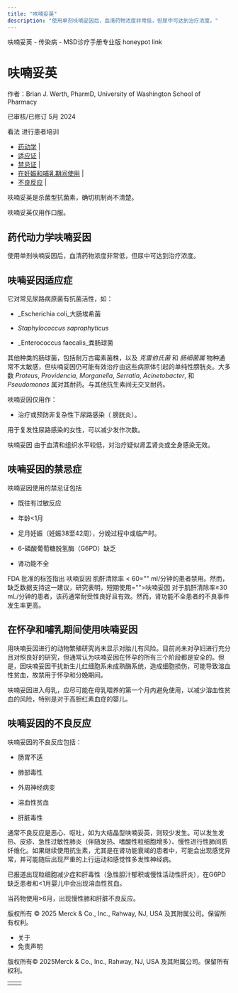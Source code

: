 ```yaml
---
title: "呋喃妥英"
description: "使用单剂呋喃妥因后，血清药物浓度非常低，但尿中可达到治疗浓度。"
---
```


﻿呋喃妥英 \- 传染病 \- MSD诊疗手册专业版 honeypot link

# 呋喃妥英

作者：Brian J. Werth, PharmD, University of Washington School of Pharmacy

已审核/已修订 5月 2024

看法 进行患者培训

- [药动学](#药动学_v1004157_zh) \|
- [适应证](#适应证_v1004160_zh) \|
- [禁忌证](#禁忌证_v1004190_zh) \|
- [在妊娠和哺乳期间使用](#在妊娠和哺乳期间使用_v1004200_zh) \|
- [不良反应](#不良反应_v1004204_zh) \|

呋喃妥英是杀菌型抗菌素，确切机制尚不清楚。

呋喃妥英仅用作口服。

## 药代动力学呋喃妥因

使用单剂呋喃妥因后，血清药物浓度非常低，但尿中可达到治疗浓度。

## 呋喃妥因适应症

它对常见尿路病原菌有抗菌活性，如：

- _Escherichia coli_大肠埃希菌

- _Staphylococcus saprophyticus_

- _Enterococcus faecalis_粪肠球菌


其他种类的肠球菌，包括耐万古霉素菌株，以及 _克雷伯氏菌_ 和 _肠细菌属_ 物种通常不太敏感，但呋喃妥因仍可能有效治疗由这些病原体引起的单纯性膀胱炎。大多数 _Proteus_, _Providencia_, _Morganella_, _Serratia_, _Acinetobacter_, 和 _Pseudomonas_ 属对其耐药。与其他抗生素间无交叉耐药。

呋喃妥因仅用作：

- 治疗或预防非复杂性下尿路感染（ 膀胱炎）。


用于复发性尿路感染的女性，可以减少发作次数。

呋喃妥因 由于血清和组织水平较低，对治疗疑似肾盂肾炎或全身感染无效。

## 呋喃妥因的禁忌症

呋喃妥因使用的禁忌证包括

- 既往有过敏反应

- 年龄<1月

- 足月妊娠（妊娠38至42周），分娩过程中或临产时。

- 6-磷酸葡萄糖脱氢酶（G6PD）缺乏

- 肾功能不全


FDA 批准的标签指出 呋喃妥因 肌酐清除率 < 60="" ml/分钟的患者禁用。然而，缺乏数据支持这一建议，研究表明，短期使用="">呋喃妥因 对于肌酐清除率≥30 mL/分钟的患者，该药通常耐受性良好且有效。然而，肾功能不全患者的不良事件发生率更高。

## 在怀孕和哺乳期间使用呋喃妥因

用呋喃妥因进行的动物繁殖研究尚未显示对胎儿有风险。目前尚未对孕妇进行充分且对照良好的研究，但通常认为呋喃妥因在怀孕的所有三个阶段都是安全的。但是，因呋喃妥因干扰新生儿红细胞系未成熟酶系统，造成细胞损伤，可能导致溶血性贫血，故禁用于怀孕和分娩期间。

呋喃妥因进入母乳，应尽可能在母乳喂养的第一个月内避免使用，以减少溶血性贫血的风险，特别是对于高胆红素血症的婴儿。

## 呋喃妥因的不良反应

呋喃妥因的不良反应包括：

- 肠胃不适

- 肺部毒性

- 外周神经病变

- 溶血性贫血

- 肝脏毒性


通常不良反应是恶心、呕吐，如为大结晶型呋喃妥英，则较少发生。可以发生发热、皮疹、急性过敏性肺炎（伴随发热、嗜酸性粒细胞增多）、慢性进行性肺间质纤维化。如果继续使用抗生素，尤其是在肾功能衰竭的患者中，可能会出现感觉异常，并可能随后出现严重的上行运动和感觉性多发性神经病。

已报道出现粒细胞减少症和肝毒性（急性胆汁郁积或慢性活动性肝炎），在G6PD缺乏患者和<1月婴儿中会出现溶血性贫血。

当药物使用>6月，出现慢性肺和肝脏不良反应。



版权所有 © 2025
Merck & Co., Inc., Rahway, NJ, USA 及其附属公司。保留所有权利。

- 关于
- 免责声明

版权所有© 2025Merck & Co., Inc., Rahway, NJ, USA 及其附属公司。保留所有权利。

|     |     |
| --- | --- |
|  |  |